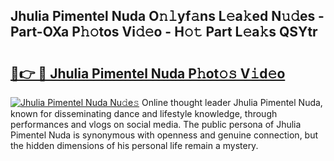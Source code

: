 ## Jhulia Pimentel Nuda O𝚗𝚕yf𝚊ns L𝚎a𝚔ed N𝚞𝚍es - Part-OXa P𝚑𝚘tos Vi𝚍𝚎o - H𝚘𝚝 Part L𝚎a𝚔s QSYtr

# <h2><a href="http://kfeszr.oniu.top/?m=Jhulia+Pimentel+Nuda">🔗👉 🔴 Jhulia Pimentel Nuda P𝚑ot𝚘𝚜 V𝚒d𝚎o</a></h2>

[![Jhulia Pimentel Nuda Nu𝚍e𝚜](https://i.imgur.com/0qMVB7G.gif)](http://kfeszr.oniu.top/?m=Jhulia+Pimentel+Nuda)
Online thought leader Jhulia Pimentel Nuda, known for disseminating dance and lifestyle knowledge, through performances and vlogs on social media. The public persona of Jhulia Pimentel Nuda is synonymous with openness and genuine connection, but the hidden dimensions of his personal life remain a mystery.  
